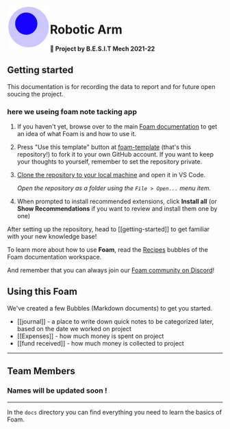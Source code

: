 <img src="attachments/foam-icon.png" width=100 align="left">

# Robotic Arm

**👋 Project by B.E.S.I.T Mech 2021-22**

## Getting started

This documentation is for recording the data to report and for future open soucing the project.

### here we useing foam note tacking app

1. If you haven't yet, browse over to the main [Foam documentation](https://foambubble.github.io/foam) to get an idea of what Foam is and how to use it.
2. Press "Use this template" button at [foam-template](https://github.com/foambubble/foam-template/generate) (that's this repository!) to fork it to your own GitHub account. If you want to keep your thoughts to yourself, remember to set the repository private.
3. [Clone the repository to your local machine](https://help.github.com/en/github/creating-cloning-and-archiving-repositories/cloning-a-repository) and open it in VS Code.

    *Open the repository as a folder using the `File > Open...` menu item.*

4. When prompted to install recommended extensions, click **Install all** (or **Show Recommendations** if you want to review and install them one by one)

After setting up the repository, head to [[getting-started]] to get familiar with your new knowledge base!

To learn more about how to use **Foam**, read the [Recipes](https://foambubble.github.io/foam/recipes/recipes) bubbles of the Foam documentation workspace.

And remember that you can always join our [Foam community on Discord](https://foambubble.github.io/join-discord/g)!

## Using this Foam

We've created a few Bubbles (Markdown documents) to get you started.

- [[journal]] - a place to write down quick notes to be categorized later, based on the date we worked on project
- [[Expenses]] - how much money is spent on project
- [[fund received]] - how much money is collected to project

---
## Team Members

   ### Names will be updated soon !
---

In the `docs` directory you can find everything you need to learn the basics of Foam.